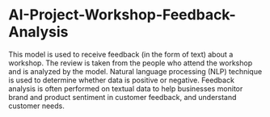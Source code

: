 # AI-Project-Workshop-Feedback-Analysis

This model is used to receive feedback (in the form of text) about a workshop. The review is taken from the people who attend the workshop and is analyzed by the model. Natural language processing (NLP) technique is used to determine whether data is positive or negative.
Feedback analysis is often performed on textual data to help businesses monitor brand and product sentiment in customer feedback, and understand customer needs.
